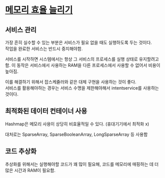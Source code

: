 # [메모리 효율 늘리기](https://developer.android.com/topic/performance/memory?hl=ko)

## 서비스 관리
가장 흔히 실수할 수 있는 부분은 서비스가 필요 없을 때도 실행하도록 두는 것이다. <br>
작업을 완료한 서비스는 반드시 중지해야함. <br>

서비스를 시작하면 시스템에서는 항상 그 서비스의 프로세스를 실행 상태로 유지할려고 함. 이 동작은 서비스에서 사용하는 RAM을 다른 프로세스에서 사용할 수 없어서 비용이 높아짐. <br>

이를 해결하기 위해서 잡스케쥴러와 같은 대체 구현을 사용하는 것이 좋다. <br>
서비스를 활용해야하는 경우는 서비스 수명을 제한해야해서 intentservice를 사용하는 것이다.

## 최적화된 데이터 컨테이너 사용
Hashmap은 메모리 사용이 상당히 비효율적일 수 있다. (휴대기기에서 최적화 x) <br>

대처로는 SparseArray, SparseBooleanArray, LongSparseArray 등 사용함

## 코드 추상화
추상화를 위해서는 실행해야할 코드가 꽤 많이 필요해, 코드를 메모리에 매핑하는 데 더많은 시간과 RAM이 필요함.

